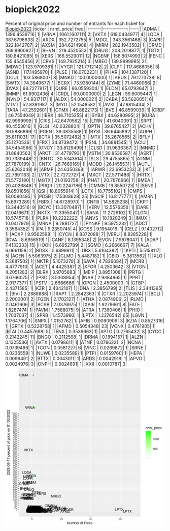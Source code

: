 # biopick2022
Percent of original price and number of entrants for each ticket for [Biopick2022](https://twitter.com/hashtag/Biopick2022)
|ticker |   nrml_price| freq|
|:------|------------:|----:|
|ADMA   | 1396.4539716|    1|
|VRNA   | 1061.1607111|    2|
|VKTX   |  618.0434977|    4|
|LQDA   |  387.6796633|    2|
|ARDX   |  352.7272755|    5|
|MDGL   |  343.3561468|    3|
|CAPR   |  322.1842787|    2|
|AXSM   |  284.6214988|    4|
|MIRM   |  282.1943502|    1|
|CRMD   |  269.8900927|    1|
|BHVN   |  219.4520553|    1|
|DRUG   |  208.2018877|    1|
|TGTX   |  180.8421085|    9|
|XERS   |  166.5529011|   12|
|NGENF  |  156.8074993|    2|
|FENC   |  155.4545456|    2|
|CRVS   |  149.7925214|    3|
|MREO   |  139.9999985|   21|
|MDWD   |  123.9709381|    1|
|VYGR   |  121.7712142|    2|
|CLPT   |  117.4688056|    3|
|ASND   |  117.1485970|    1|
|PLSE   |  116.0702231|    1|
|PHAR   |  104.1387120|    1|
|OCUL   |  103.5868007|    8|
|MNKD   |  100.0000000|    1|
|ABUS   |   79.1773738|    8|
|SWTX   |   74.3949677|    1|
|BCRX   |   73.9350144|    6|
|ZYME   |   71.4460066|    2|
|DVAX   |   68.7277917|    1|
|QURE   |   66.0559304|    1|
|ELDN   |   65.0793647|    3|
|IMMP   |   61.8902436|    4|
|CRDL   |   60.0000000|    2|
|LEGN   |   59.6009447|    1|
|NVNO   |   54.9317117|    1|
|ALDX   |   54.0000021|    2|
|CABA   |   53.5620051|    6|
|VTVT   |   52.8391987|    3|
|MYO    |   52.1548582|    1|
|AVXL   |   47.9815434|    2|
|TARA   |   47.2592601|    1|
|CTMX   |   46.8822173|    1|
|BVS    |   46.8599039|    1|
|CRDF   |   46.7554049|    3|
|IBRX   |   46.7105255|    4|
|SYBX   |   44.6280995|    2|
|KURA   |   42.9999999|    1|
|CRIS   |   42.6470562|   15|
|LTRN   |   41.6040091|    3|
|SRPT   |   40.4553016|    1|
|GLSI   |   40.0328804|    1|
|OPTN   |   39.8765427|    2|
|ACHV   |   39.5886869|    1|
|PGEN   |   39.0835588|    1|
|BYSI   |   36.6445892|    2|
|AUPH   |   35.8111031|   17|
|BCTX   |   35.5072482|    3|
|IMTX   |   35.2678565|    2|
|BFLY   |   35.1270536|    1|
|IFRX   |   34.8739472|    1|
|PSNL   |   34.6881545|    1|
|ACIU   |   34.5454566|    1|
|ONCY   |   33.8129499|    1|
|CLSD   |   31.9636367|    2|
|MNMD   |   31.8840563|    1|
|ARCT   |   31.4779793|    1|
|VSTM   |   30.8536587|    4|
|ASRT   |   30.7339448|    2|
|BNTC   |   30.5343514|    1|
|SLS    |   29.4755865|    1|
|ATNM   |   27.7870199|    3|
|CNTX   |   26.7669169|    1|
|MODD   |   26.1455531|    1|
|AUTL   |   25.6262048|    9|
|ARMP   |   24.6350368|    1|
|ARWR   |   23.6953233|    3|
|IKT    |   22.7891163|    2|
|LVTX   |   22.7272727|    4|
|MXCT   |   22.5711486|    1|
|HRTX   |   21.5772180|    1|
|MGTX   |   21.0193758|    2|
|PHAT   |   20.7676666|    1|
|BMEA   |   20.4026848|    1|
|PRQR   |   20.2247186|    3|
|CMMB   |   19.8550723|    1|
|SENS   |   19.8501856|    1|
|QSI    |   18.8055914|    1|
|LCTX   |   18.7755102|    1|
|CMPS   |   18.0090495|    1|
|PDSB   |   17.5308628|   25|
|NSCIF  |   16.8177777|    1|
|AMRN   |   15.6973289|    1|
|FBRX   |   14.6728970|    1|
|CNTB   |   14.5825238|    1|
|CKPT   |   13.3440516|    9|
|BCYC   |   13.3070487|    1|
|VERV   |   12.5576356|    1|
|DARE   |   12.0416671|    2|
|NKTX   |   11.3355047|    1|
|SANA   |   11.2726102|    1|
|CLGN   |   10.5745718|    1|
|PLRX   |   10.2222222|    1|
|ANVS   |   10.1820249|    3|
|IMUX   |   10.0417979|    5|
|MRNA   |    9.7881727|    1|
|PYNKF  |    9.5975232|    1|
|ADCT   |    9.3564352|    1|
|IPA    |    9.2350745|    4|
|GOSS   |    9.1954016|    1|
|CELZ   |    9.1402712|    1|
|ACXP   |    8.9562598|    1|
|CYCN   |    8.8372088|    7|
|VERU   |    8.8285228|    1|
|IOVA   |    8.6956519|    1|
|CANF   |    8.1395348|    2|
|EVGN   |    7.9878047|    1|
|ADAP   |    7.4133333|   15|
|HOOK   |    6.6952789|    2|
|SGMO   |    6.2666667|    7|
|KALA   |    6.0661158|    2|
|BDSX   |    5.6899811|    1|
|UBX    |    5.6164382|    1|
|KPTI   |    5.5158117|    5|
|AGEN   |    5.5063975|    2|
|GLMD   |    5.4487182|    1|
|GBIO   |    5.3813562|    1|
|XLO    |    5.3687502|    1|
|NKTR   |    5.1073278|    3|
|SAVA   |    4.7826084|    7|
|MCRB   |    4.4777910|    1|
|ACET   |    4.4425387|    2|
|XFOR   |    4.2503642|    3|
|VTGN   |    4.2051283|    2|
|BLRX   |    3.9705883|    1|
|MEIP   |    3.8951308|    1|
|PRTG   |    3.6766075|    7|
|IPSC   |    3.5308954|    1|
|INAB   |    2.9384965|    1|
|PPBT   |    2.9177377|    1|
|PSTV   |    2.6666666|    1|
|OPGN   |    2.4500000|    1|
|GTBP   |    2.4371585|    1|
|KZR    |    2.4342107|    1|
|DNA    |    2.3856799|    2|
|TLIS   |    2.3441395|    1|
|BIVI   |    2.2888888|    1|
|RAPT   |    2.2842363|    1|
|CTXR   |    2.2025974|    1|
|BCLI   |    2.2000001|    2|
|FGEN   |    2.1702127|    1|
|ATHA   |    2.0874906|    2|
|RLMD   |    2.0461606|    3|
|BCAB   |    2.0376975|    1|
|XAIR   |    1.9279661|    8|
|FATE   |    1.8287474|    1|
|PAVM   |    1.7588075|    9|
|ATRA   |    1.7360406|    1|
|PHIO   |    1.7037037|    4|
|SPRB   |    1.4573990|    1|
|LPTX   |    1.2376542|   65|
|LGVN   |    1.1764706|    1|
|SNPX   |    1.0152762|    1|
|AFIB   |    0.9090909|    3|
|KZIA   |    0.8527316|    1|
|GRTX   |    0.5228758|    1|
|AFMD   |    0.5054348|   23|
|VCNX   |    0.4761905|    1|
|BTAI   |    0.4457698|    5|
|TENX   |    0.3539663|    1|
|APTO   |    0.2765432|    8|
|CYCC   |    0.2142245|   11|
|BNGO   |    0.2112598|    1|
|DRMA   |    0.1894157|    1|
|ALZN   |    0.1325536|    1|
|AVTX   |    0.0798611|    1|
|ATNF   |    0.0796221|    2|
|NCNA   |    0.0739496|    1|
|TCON   |    0.0581227|    6|
|VINC   |    0.0269872|    1|
|SRNE   |    0.0236559|    1|
|NUWE   |    0.0235589|    1|
|PTPI   |    0.0159760|    1|
|HEPA   |    0.0096491|    2|
|BTTX   |    0.0043011|    1|
|ARDS   |    0.0042918|    1|
|APVO   |    0.0024976|    3|
|ONPH   |    0.0024691|    1|
|XXII   |    0.0010787|    3|
![retvspicks](biopicks.png?raw=true)

